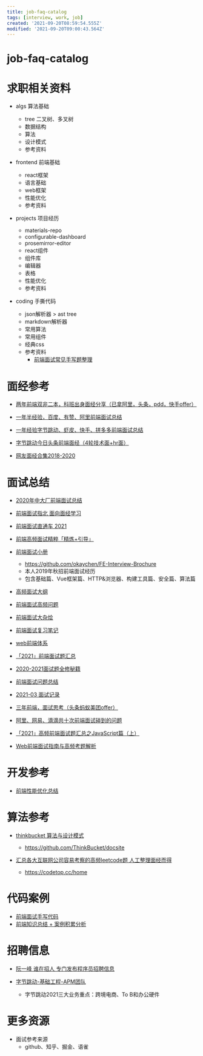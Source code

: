```yaml
---
title: job-faq-catalog
tags: [interview, work, job]
created: '2021-09-20T08:59:54.555Z'
modified: '2021-09-20T09:00:43.564Z'
---
```


# job-faq-catalog

# 求职相关资料

- algs 算法基础
  - tree 二叉树、多叉树
  - 数据结构
  - 算法
  - 设计模式
  - 参考资料

- frontend 前端基础
  - react框架
  - 语言基础
  - web框架
  - 性能优化
  - 参考资料

- projects 项目经历
  - materials-repo
  - configurable-dashboard
  - prosemirror-editor
  - react组件
  - 组件库
  - 编辑器
  - 表格
  - 性能优化
  - 参考资料

- coding 手撕代码
  - json解析器 > ast tree
  - markdown解析器
  - 常用算法
  - 常用组件
  - 经典css
  - 参考资料
    - [前端面试常见手写题整理](https://github.com/Mayandev/fe-interview-handwrite)
# 面经参考
- [两年前端双非二本，科班出身面经分享（已拿阿里，头条，pdd，快手offer）](https://zhuanlan.zhihu.com/p/363694889)

- [一年半经验，百度、有赞、阿里前端面试总结](https://github.com/yacan8/blog/issues/18)
- [一年经验字节跳动、虾皮、快手、拼多多前端面试总结](https://github.com/flytam/blog/issues/20)

- [字节跳动今日头条前端面经（4轮技术面+hr面）](https://juejin.cn/post/6844904088337907720)

- [网友面经合集2018-2020](https://github.com/wangwenjie1314/webQd/blob/master/file/%E9%9D%A2%E7%BB%8F/index.md)
# 面试总结
- [2020年中大厂前端面试总结](https://github.com/funnycoderstar/blog/issues/156)

- [前端面试指北 面向面经学习](https://www.yuque.com/nepjnq/fgeemd)
- [前端面试直通车 2021](https://www.yuque.com/robinson/fe-interview)
- [前端高频面试精粹「精炼+引导」](https://827652549.github.io/my-book/#/README)
- [前端面试小册](https://docs.chenqaq.com/algorithm)
  - https://github.com/okaychen/FE-Interview-Brochure
  - 本人2019年秋招前端面试经历
  - 包含基础篇、Vue框架篇、HTTP&浏览器、构建工具篇、安全篇、算法篇
- [高频面试大纲](https://github.com/lanweipeng/fullAnswer)
- [前端面试高频问题](https://github.com/soneway/blog/blob/master/%E5%89%8D%E7%AB%AF%E9%9D%A2%E8%AF%95%E9%AB%98%E9%A2%91%E9%97%AE%E9%A2%98.md)
- [前端面试大杂烩](https://github.com/royIdoodle/fe-interview-chaos)
- [前端面试复习笔记](https://github.com/CavsZhouyou/Front-End-Interview-Notebook)
- [web前端体系](https://www.yuque.com/nizhidaoba/ufw9so)
- [「2021」前端面试题汇总](https://www.yuque.com/cuggz/interview)
- [2020-2021面试题全修秘籍](https://www.yuque.com/sff4rc/vsurog/hvo2s6)
- [前端面试问题总结](https://www.yuque.com/4amgodvzzz/glibcy)
- [2021-03 面试记录](https://www.yuque.com/u12002885/lmvul3)
- [三年前端，面试思考（头条蚂蚁美团offer）](https://juejin.cn/post/6844903703917363207)
- [阿里、网易、滴滴共十次前端面试碰到的问题](https://juejin.cn/post/6844903480428068872)
- [「2021」高频前端面试题汇总之JavaScript篇（上）](https://juejin.cn/post/6940945178899251230)
- [Web前端面试指南与高频考题解析](https://www.kancloud.cn/sllyli/s1212#/catalog)
# 开发参考
- [前端性能优化总结](https://github.com/zoro-web/blog/issues/11)
# 算法参考
- [thinkbucket 算法与设计模式](https://thinkbucket.cn/docs/algorithm/5.binary-tree/tree)
  - https://github.com/ThinkBucket/docsite

- [汇总各大互联网公司容易考察的高频leetcode题 人工整理面经而得](https://github.com/afatcoder/LeetcodeTop)
  - https://codetop.cc/home
# 代码案例
- [前端面试手写代码](https://www.yuque.com/just-write/mwkth8)
- [前端知识总结 + 案例积累分析](https://github.com/huangyangquang/DEMO)
# 招聘信息
- [阮一峰 谁在招人 专门发布程序员招聘信息](https://github.com/ruanyf/weekly/issues?q=%E8%B0%81%E5%9C%A8%E6%8B%9B%E4%BA%BA)

- [字节跳动-基础工程-APM团队](https://github.com/sl1673495/bytedance-apm-group)
  - 字节跳动2021三大业务重点：跨境电商、To B和办公硬件
# 更多资源
- 面试参考来源
  - github、知乎、掘金、语雀
